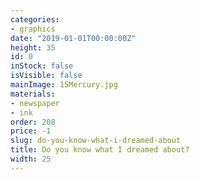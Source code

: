```yaml
---
categories:
- graphics
date: "2019-01-01T00:00:00Z"
height: 35
id: 0
inStock: false
isVisible: false
mainImage: 15Mercury.jpg
materials:
- newspaper
- ink
order: 208
price: -1
slug: do-you-know-what-i-dreamed-about
title: Do you know what I dreamed about?
width: 25
---
```



